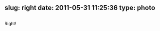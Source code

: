 slug: right
date: 2011-05-31 11:25:36
type: photo
---

<a href="http://www.gigapromoters.com/blog/wp-content/uploads/2010/04/040710-0202-workinghard12.jpg"><img src="{{@asset.url swerner/tumblr/2011-05-31-right-19fc17d317.jpeg}}" alt=""/></a>

Right!
